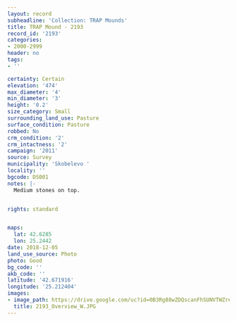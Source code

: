 ```yaml
---
layout: record
subheadline: 'Collection: TRAP Mounds'
title: TRAP Mound - 2193
record_id: '2193'
categories:
- 2000-2999
header: no
tags:
- ''

certainty: Certain
elevation: '474'
max_diameter: '4'
min_diameter: '3'
height: '0.2'
size_category: Small
surrounding_land_use: Pasture
surface_condition: Pasture
robbed: No
crm_condition: '2'
crm_intactness: '2'
campaign: '2011'
source: Survey
municipality: 'Skobelevo '
locality: ''
bgcode: DS001
notes: |-
  Medium stones on top.


rights: standard


maps:
  lat: 42.6285
  lon: 25.2442
date: 2018-12-05
land_use_source: Photo
photo: Good
bg_code: ''
akb_code: ''
latitude: '42.671916'
longitude: '25.212404'
images:
- image_path: https://drive.google.com/uc?id=0B3Rg88wZDQscanFhSUNVTWZreW8
  title: 2193_Overview_W.JPG
---
```

